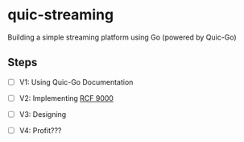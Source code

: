 # quic-streaming

Building a simple streaming platform using Go (powered by Quic-Go)

## Steps 
- [ ] V1: Using Quic-Go Documentation
- [ ] V2: Implementing [RCF 9000](https://www.rfc-editor.org/rfc/rfc9000.pdf)
- [ ] V3: Designing
- [ ] V4: Profit???


